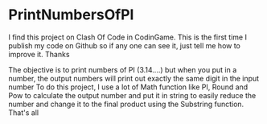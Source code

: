 # PrintNumbersOfPI
 
I find this project on Clash Of Code in CodinGame. This is the first time I publish my code on Github so if any one can see it, just tell me how to improve it. Thanks

The objective is to print numbers of PI (3.14....) but when you put in a number, the output numbers will print out exactly the same digit in the input number
To do this project, I use a lot of Math function like PI, Round and Pow to calculate the output number and put it in string to easily reduce the number and change it to the final product using the Substring function.
That's all

